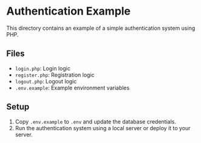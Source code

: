 # Authentication Example

This directory contains an example of a simple authentication system using PHP.

## Files

- `login.php`: Login logic
- `register.php`: Registration logic
- `logout.php`: Logout logic
- `.env.example`: Example environment variables

## Setup

1. Copy `.env.example` to `.env` and update the database credentials.
2. Run the authentication system using a local server or deploy it to your server.
